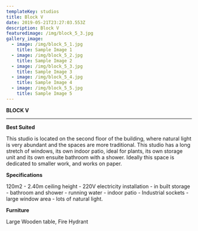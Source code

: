 ```yaml
---
templateKey: studios
title: Block V
date: 2019-05-21T23:27:03.553Z
description: Block V
featuredimage: /img/block_5_3.jpg
gallery_image:
  - image: /img/block_5_1.jpg
    title: Sample Image 1
  - image: /img/block_5_2.jpg
    title: Sample Image 2
  - image: /img/block_5_3.jpg
    title: Sample Image 3
  - image: /img/block_5_4.jpg
    title: Sample Image 4
  - image: /img/block_5_5.jpg
    title: Sample Image 5
---
```

**BLOCK V**

****

**Best Suited** 

This studio is located on the second floor of the building, where natural light is very abundant and the spaces are more traditional.  This studio has a long stretch of windows, its own indoor patio, ideal for plants, its own storage unit and its own ensuite bathroom with a shower.  Ideally this space is dedicated to smaller work, and works on paper.

**Specifications**

120m2 - 2.40m ceiling height - 220V electricity installation - in built storage - bathroom and shower - running water - indoor patio - Industrial sockets - large window area - lots of natural light.

**Furniture**

Large Wooden table, Fire Hydrant
